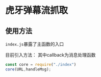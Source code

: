 # 虎牙弹幕流抓取

## 使用方法

`index.js`暴露了主函数的入口

目前引入方法：
其中callback为消息处理函数
````javaScript
const core = require("./index")
core(URL,handleMsg);
````